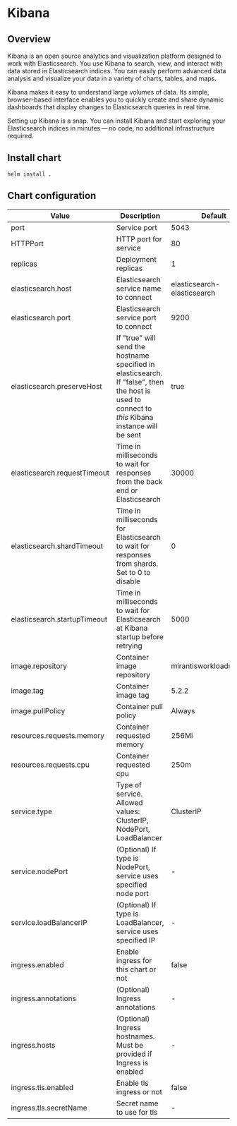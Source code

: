 # Kibana

## Overview

Kibana is an open source analytics and visualization platform designed to work with Elasticsearch.
You use Kibana to search, view, and interact with data stored in Elasticsearch indices.
You can easily perform advanced data analysis and visualize your data in a variety of charts, tables, and maps.

Kibana makes it easy to understand large volumes of data. Its simple, browser-based interface enables
you to quickly create and share dynamic dashboards that display changes to Elasticsearch queries in real time.

Setting up Kibana is a snap. You can install Kibana and start exploring your Elasticsearch indices in
minutes — no code, no additional infrastructure required.

## Install chart

```console
helm install .
```

## Chart configuration

| Value | Description | Default |
| --- | --- | --- |
| port | Service port | 5043 |
| HTTPPort | HTTP port for service | 80 |
| replicas | Deployment replicas | 1 |
| elasticsearch.host | Elasticsearch service name to connect | elasticsearch-elasticsearch |
| elasticsearch.port | Elasticsearch service port to connect | 9200 |
| elasticsearch.preserveHost | If "true" will send the hostname specified in elasticsearch. If "false", then the host is used to connect to *this* Kibana instance will be sent | true |
| elasticsearch.requestTimeout | Time in milliseconds to wait for responses from the back end or Elasticsearch | 30000 |
| elasticsearch.shardTimeout | Time in milliseconds for Elasticsearch to wait for responses from shards. Set to 0 to disable | 0 |
| elasticsearch.startupTimeout | Time in milliseconds to wait for Elasticsearch at Kibana startup before retrying | 5000 |
| image.repository | Container image repository | mirantisworkloads/kibana |
| image.tag | Container image tag | 5.2.2 |
| image.pullPolicy | Container pull policy | Always |
| resources.requests.memory | Container requested memory | 256Mi |
| resources.requests.cpu | Container requested cpu | 250m |
| service.type | Type of service. Allowed values: ClusterIP, NodePort, LoadBalancer | ClusterIP |
| service.nodePort | (Optional) If type is NodePort, service uses specified node port | - |
| service.loadBalancerIP |(Optional) If type is LoadBalancer, service uses specified IP | - |
| ingress.enabled | Enable ingress for this chart or not | false |
| ingress.annotations | (Optional) Ingress annotations | - |
| ingress.hosts | (Optional) Ingress hostnames. Must be provided if Ingress is enabled | - |
| ingress.tls.enabled | Enable tls ingress or not | false |
| ingress.tls.secretName | Secret name to use for tls | - |
